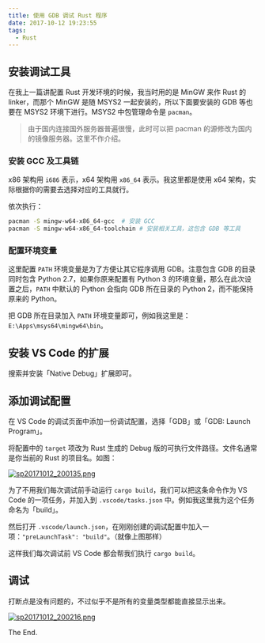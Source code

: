 ```yaml
---
title: 使用 GDB 调试 Rust 程序
date: 2017-10-12 19:23:55
tags:
  - Rust
---
```


## 安装调试工具

在我上一篇讲配置 Rust 开发环境的时候，我当时用的是 MinGW 来作 Rust 的 linker，而那个 MinGW 是随 MSYS2 一起安装的，所以下面要安装的 GDB 等也要在 MSYS2 环境下进行。MSYS2 中包管理命令是 `pacman`。

> 由于国内连接国外服务器普遍很慢，此时可以把 pacman 的源修改为国内的镜像服务器。这里不作介绍。

### 安装 GCC 及工具链

x86 架构用 `i686` 表示，x64 架构用 `x86_64` 表示。我这里都是使用 x64 架构，实际根据你的需要去选择对应的工具就行。

依次执行：

```bash
pacman -S mingw-w64-x86_64-gcc  # 安装 GCC
pacman -S mingw-w64-x86_64-toolchain # 安装相关工具，这包含 GDB 等工具
```

### 配置环境变量

这里配置 `PATH` 环境变量是为了方便让其它程序调用 GDB。注意包含 GDB 的目录同时包含 Python 2.7，如果你原来配置有 Python 3 的环境变量，那么在此次设置之后，`PATH` 中默认的 Python 会指向 GDB 所在目录的 Python 2，而不能保持原来的 Python。

把 GDB 所在目录加入 `PATH` 环境变量即可，例如我这里是：`E:\Apps\msys64\mingw64\bin`。

## 安装 VS Code 的扩展

搜索并安装「Native Debug」扩展即可。

## 添加调试配置

在 VS Code 的调试页面中添加一份调试配置，选择「GDB」或「GDB: Launch Program」。

将配置中的 `target` 项改为 Rust 生成的 Debug 版的可执行文件路径。文件名通常是你当前的 Rust 的项目名。如图：

[![sp20171012_200135.png](https://i.loli.net/2018/05/08/5af1c034b84ea.png)](https://i.loli.net/2018/05/08/5af1c034b84ea.png)

为了不用我们每次调试前手动运行 `cargo build`，我们可以把这条命令作为 VS Code 的一项任务，并加入到 `.vscode/tasks.json` 中。例如我这里我为这个任务命名为「build」。

然后打开 `.vscode/launch.json`，在刚刚创建的调试配置中加入一项：`"preLaunchTask": "build"`。（就像上图那样）

这样我们每次调试前 VS Code 都会帮我们执行 `cargo build`。

## 调试

打断点是没有问题的，不过似乎不是所有的变量类型都能直接显示出来。

[![sp20171012_200216.png](https://i.loli.net/2018/05/08/5af1c034c511f.png)](https://i.loli.net/2018/05/08/5af1c034c511f.png)

The End.

